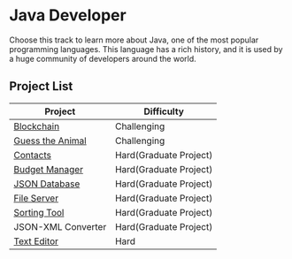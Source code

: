 # Java Developer

Choose this track to learn more about Java, one of the most popular programming languages. This language has a rich history, and it is used by a huge community of developers around the world.

## Project List

| Project | Difficulty |
| -- | -- |
| [Blockchain](./Blockchain/) | Challenging |
| [Guess the Animal](./Guess%20the%20Animal/) | Challenging |
| [Contacts](./Contacts/) | Hard(Graduate Project) |
| [Budget Manager](./Budget%20Manager/) | Hard(Graduate Project) |
| [JSON Database](./JSON%20Database/) | Hard(Graduate Project) |
| [File Server](./File%20Server/) | Hard(Graduate Project) |
| [Sorting Tool](./Sorting%20Tool/) | Hard(Graduate Project) |
| JSON-XML Converter | Hard(Graduate Project) |
| [Text Editor](./Text%20Editor/) | Hard |